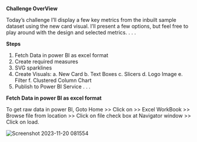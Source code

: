 **Challenge OverView**

Today’s challenge I’ll display a few key metrics from the inbuilt sample dataset using the new card visual. I’ll present a few options, but feel free to play around with the design and selected metrics.
. . .

**Steps**
1. Fetch Data in power BI as excel format
2. Create required measures
3. SVG sparklines
3. Create Visuals:
   a. New Card
   b. Text Boxes
   c. Slicers
   d. Logo Image
   e. Filter
   f. Clustered Column Chart
5. Publish to Power BI Service
. . .

**Fetch Data in power BI as excel format**

To get raw data in power BI, Goto Home >> Click on >> Excel WorkBook >> Browse file from location >> Click on file check box at Navigator window >> Click on load.

![Screenshot 2023-11-20 081554](https://github.com/Pushpendra5326/Power-BI/assets/145826060/01789ca9-9889-4793-8fd0-5e8844e45c08)


